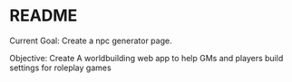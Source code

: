 # README


Current Goal: Create a npc generator page. 

Objective: Create A worldbuilding web app to help GMs and players build settings for roleplay games
